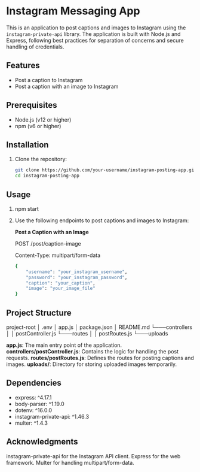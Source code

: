 # Instagram Messaging App

This is an application to post captions and images to Instagram using the `instagram-private-api` library. The application is built with Node.js and Express, following best practices for separation of concerns and secure handling of credentials.

## Features

- Post a caption to Instagram
- Post a caption with an image to Instagram

## Prerequisites

- Node.js (v12 or higher)
- npm (v6 or higher)

## Installation

1. Clone the repository:
   ```bash
   git clone https://github.com/your-username/instagram-posting-app.git
   cd instagram-posting-app
   ```

## Usage

1. npm start

2. Use the following endpoints to post captions and images to Instagram:

    __Post a Caption with an Image__

    POST /post/caption-image

    Content-Type: multipart/form-data

    ```bash
    {
        "username": "your_instagram_username",
        "password": "your_instagram_password",
        "caption": "your_caption",
        "image": "your_image_file"
    }
    ```

## Project Structure

project-root
│   .env
│   app.js
│   package.json
│   README.md
└───controllers
│   │   postController.js
└───routes
│   │   postRoutes.js
└───uploads

**app.js**: The main entry point of the application.
**controllers/postController.js**: Contains the logic for handling the post requests.
**routes/postRoutes.js**: Defines the routes for posting captions and images.
**uploads/**: Directory for storing uploaded images temporarily.

## Dependencies

- express: ^4.17.1
- body-parser: ^1.19.0
- dotenv: ^16.0.0
- instagram-private-api: ^1.46.3
- multer: ^1.4.3

## Acknowledgments

instagram-private-api for the Instagram API client.
Express for the web framework.
Multer for handling multipart/form-data.
